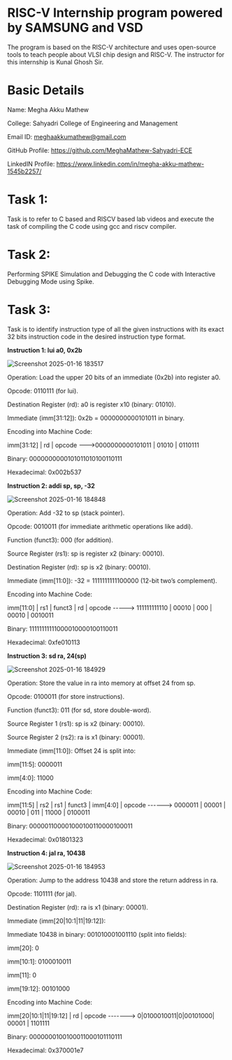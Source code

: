# RISC-V Internship program powered by SAMSUNG and VSD
The program is based on the RISC-V architecture and uses open-source tools to teach people about VLSI chip design and RISC-V. The instructor for this internship is Kunal Ghosh Sir.
# Basic Details
Name: Megha Akku Mathew

College: Sahyadri College of Engineering and Management

Email ID: meghaakkumathew@gmail.com

GitHub Profile: https://github.com/MeghaMathew-Sahyadri-ECE

LinkedIN Profile: https://www.linkedin.com/in/megha-akku-mathew-1545b2257/


# Task 1: 
Task is to refer to C based and RISCV based lab videos and execute the task of compiling the C code using gcc and riscv compiler.

# Task 2: 
Performing SPIKE Simulation and Debugging the C code with Interactive Debugging Mode using Spike.

# Task 3: 
Task is to identify instruction type of all the given instructions with its exact 32 bits instruction code in the desired instruction type format.

**Instruction 1: lui a0, 0x2b**

![Screenshot 2025-01-16 183517](https://github.com/user-attachments/assets/88e483b3-8f7f-4345-b1d9-3de21147da54)

Operation: Load the upper 20 bits of an immediate (0x2b) into register a0.

Opcode: 0110111 (for lui).

Destination Register (rd): a0 is register x10 (binary: 01010).

Immediate (imm[31:12]): 0x2b = 0000000000101011 in binary.

Encoding into Machine Code:

imm[31:12]         | rd      | opcode --->0000000000101011  | 01010   | 0110111

Binary: 0000000000101011010100110111

Hexadecimal: 0x002b537



**Instruction 2: addi sp, sp, -32**

![Screenshot 2025-01-16 184848](https://github.com/user-attachments/assets/129cff5e-fb51-4c4a-b84d-9873402b46e3)

Operation: Add -32 to sp (stack pointer).

Opcode: 0010011 (for immediate arithmetic operations like addi).

Function (funct3): 000 (for addition).

Source Register (rs1): sp is register x2 (binary: 00010).

Destination Register (rd): sp is x2 (binary: 00010).

Immediate (imm[11:0]): -32 = 1111111111100000 (12-bit two’s complement).

Encoding into Machine Code:

imm[11:0]        | rs1    | funct3 | rd      | opcode -----> 111111111110     | 00010  | 000    | 00010   | 0010011

Binary: 11111111111000010000100110011

Hexadecimal: 0xfe010113

**Instruction 3: sd ra, 24(sp)**

![Screenshot 2025-01-16 184929](https://github.com/user-attachments/assets/a965e099-9b5b-488a-bcae-841197513dfd)

Operation: Store the value in ra into memory at offset 24 from sp.

Opcode: 0100011 (for store instructions).

Function (funct3): 011 (for sd, store double-word).

Source Register 1 (rs1): sp is x2 (binary: 00010).

Source Register 2 (rs2): ra is x1 (binary: 00001).

Immediate (imm[11:0]): Offset 24 is split into:

imm[11:5]: 0000011

imm[4:0]: 11000

Encoding into Machine Code:

imm[11:5] | rs2   | rs1    | funct3 | imm[4:0] | opcode ------> 0000011   | 00001 | 00010  | 011    | 11000    | 0100011

Binary: 000001100001000100110000100011

Hexadecimal: 0x01801323

**Instruction 4: jal ra, 10438**

![Screenshot 2025-01-16 184953](https://github.com/user-attachments/assets/78558d34-6ddc-42cf-9de2-e81884d96629)

Operation: Jump to the address 10438 and store the return address in ra.

Opcode: 1101111 (for jal).

Destination Register (rd): ra is x1 (binary: 00001).

Immediate (imm[20|10:1|11|19:12]):

Immediate 10438 in binary: 001010001001110 (split into fields):

imm[20]: 0

imm[10:1]: 0100010011

imm[11]: 0

imm[19:12]: 00101000

Encoding into Machine Code:

imm[20|10:1|11|19:12] | rd      | opcode -------> 0|0100010011|0|00101000| 00001  | 1101111

Binary: 0000000100100011000101110111

Hexadecimal: 0x370001e7

